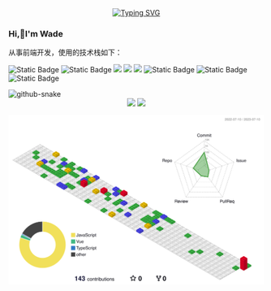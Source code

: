 <!-- dynamic typing effect 动态打字效果 -->
<div align="center">
  <a href="https://blog.sunguoqi.com/">
    <img src="https://readme-typing-svg.demolab.com?font=Fira+Code&pause=1000&width=435&lines=热爱可抵岁月漫长！;让正确的事情持续发生！&center=true&size=27" alt="Typing SVG" />
  </a>
</div>

### Hi,👋I'm Wade

从事前端开发，使用的技术栈如下：

<span > <img alt="Static Badge" src="https://img.shields.io/badge/Vue-%2342b883?style=flat-square&logo=Vue&logoColor=%23fff"> <img alt="Static Badge" src="https://img.shields.io/badge/TypeScript-%230072b3?style=flat-square&logo=TypeScript&logoColor=%23fff"> <img src="https://img.shields.io/badge/-JavaScript-oringe?style=flat-square&logo=javascript" /> <img src="https://img.shields.io/badge/-HTML5-E34F26?style=flat-square&logo=html5&logoColor=white" /> <img src="https://img.shields.io/badge/-CSS3-1572B6?style=flat-square&logo=css3" /> <img alt="Static Badge" src="https://img.shields.io/badge/Webpack-%230072b3?style=flat-square&logo=webpack&logoColor=%23fff"> <img alt="Static Badge" src="https://img.shields.io/badge/vite-%239a60fe?style=flat-square&logo=vite&logoColor=%23fff"> <img alt="Static Badge" src="https://img.shields.io/badge/Sass-%23c66394?style=flat-square&logo=Sass&logoColor=%23fff"> </span>

<picture>
  <source media="(prefers-color-scheme: dark)" srcset="github-snake-dark.svg" />
  <source media="(prefers-color-scheme: light)" srcset="github-snake.svg" />
  <img alt="github-snake" src="github-snake.svg" />
</picture>

<div align="center">
  <img src="https://github-readme-stats.vercel.app/api/top-langs/?username=Cwd295645351&hide_title=true&hide_border=true&layout=compact&langs_count=10&text_color=000&icon_color=fff&bg_color=0,52fa5a,4dfcff,c64dff&theme=graywhite" />
   <img src="https://github-readme-stats.vercel.app/api?username=Cwd295645351&line_height=19&show_icons=true&theme=tokyonight" /> 
</div>

<!--START_SECTION:waka-->
<!--END_SECTION:waka-->

![](./profile-3d-contrib/profile-gitblock.svg)

<!--
**Cwd295645351/Cwd295645351** is a ✨ _special_ ✨ repository because its `README.md` (this file) appears on your GitHub profile.

Here are some ideas to get you started:

- 🔭 I’m currently working on ...
- 🌱 I’m currently learning ...
- 👯 I’m looking to collaborate on ...
- 🤔 I’m looking for help with ...
- 💬 Ask me about ...
- 📫 How to reach me: ...
- 😄 Pronouns: ...
- ⚡ Fun fact: ...
-->
